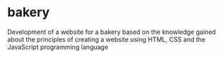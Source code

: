 # bakery
Development of a website for a bakery based on the knowledge gained about the principles of creating a website using HTML, CSS and the JavaScript programming language
